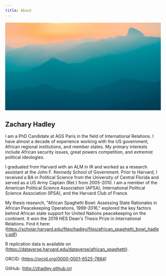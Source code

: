 ```yaml
---
title: About
---
```


![](/images/demo/demo-landscape.jpg)

## Zachary Hadley

I am a PhD Candidate at AGS Paris in the field of International Relations. I have almost a decade of experience working with the US government, African regional institutions, and member states. My primary interests include African security issues, great powers competition, and extremist political ideologies.

I graduated from Harvard with an ALM in IR and worked as a research assistant at the John F. Kennedy School of Government. Prior to Harvard, I received a BA in Political Science from the University of Central Florida and served as a US Army Captain (Ret.) from 2005-2010. I am a member of the American Political Science Association (APSA), International Political Science Association (IPSA), and the Harvard Club of France.

My thesis research, "African Spaghetti Bowl: Assessing State Rationales in African Peacekeeping Operations, 1999-2016," explored the key factors behind African state support for United Nations peacekeeping on the continent. It won the 2019 HES Dean's Thesis Prize in International Relations. Find it here: (https://scholar.harvard.edu/files/hadley/files/african_spaghetti_bowl_hadley.pdf)

R replication data is available on (https://dataverse.harvard.edu/dataverse/african_spaghetti).

ORCID: (https://orcid.org/0000-0001-6525-7884)

GitHub: (http://zhadley.github.io)

